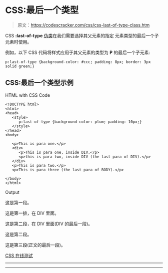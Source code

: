 # CSS:最后一个类型

> 原文：<https://codescracker.com/css/css-last-of-type-class.htm>

CSS **:last-of-type** [伪类](/css/css-pseudo-classes.htm)在我们需要选择其父元素的指定 元素类型的最后一个子元素时使用。

例如，以下 CSS 代码将样式应用于其父元素的类型为 **P** 的最后一个子元素:

```
p:last-of-type {background-color: #ccc; padding: 8px; border: 3px solid green;}
```

## CSS:最后一个类型示例

HTML with CSS Code

```
<!DOCTYPE html>
<html>
<head>
   <style>
      p:last-of-type {background-color: plum; padding: 10px;}
   </style>
</head>
<body>

   <p>This is para one.</p>
   <div>
      <p>This is para one, inside DIV.</p>
      <p>this is para two, inside DIV (the last para of DIV).</p>
   </div>
   <p>This is para two.</p>
   <p>This is para three (the last para of BODY).</p>

</body>
</html>
```

Output

这是第一段。

这是第一排，在 DIV 里面。

这是第二段，在 DIV 里面(DIV 的最后一段)。

这是第二段。

这是第三段(正文的最后一段)。

[CSS 在线测试](/exam/showtest.php?subid=5)

* * *

* * *